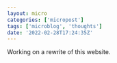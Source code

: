 ```yaml
---
layout: micro
categories: ['micropost']
tags: ['microblog', 'thoughts']
date: '2022-02-28T17:24:35Z'
---
```

Working on a rewrite of this website.

